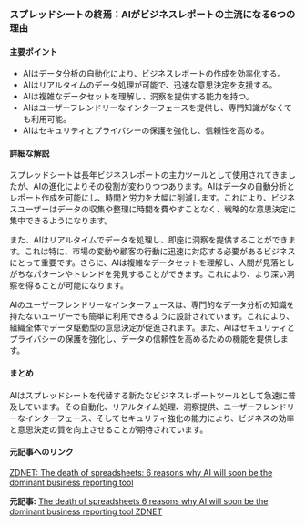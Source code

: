 ### スプレッドシートの終焉：AIがビジネスレポートの主流になる6つの理由

#### 主要ポイント
- AIはデータ分析の自動化により、ビジネスレポートの作成を効率化する。
- AIはリアルタイムのデータ処理が可能で、迅速な意思決定を支援する。
- AIは複雑なデータセットを理解し、洞察を提供する能力を持つ。
- AIはユーザーフレンドリーなインターフェースを提供し、専門知識がなくても利用可能。
- AIはセキュリティとプライバシーの保護を強化し、信頼性を高める。

#### 詳細な解説
スプレッドシートは長年ビジネスレポートの主力ツールとして使用されてきましたが、AIの進化によりその役割が変わりつつあります。AIはデータの自動分析とレポート作成を可能にし、時間と労力を大幅に削減します。これにより、ビジネスユーザーはデータの収集や整理に時間を費やすことなく、戦略的な意思決定に集中できるようになります。

また、AIはリアルタイムでデータを処理し、即座に洞察を提供することができます。これは特に、市場の変動や顧客の行動に迅速に対応する必要があるビジネスにとって重要です。さらに、AIは複雑なデータセットを理解し、人間が見落としがちなパターンやトレンドを発見することができます。これにより、より深い洞察を得ることが可能になります。

AIのユーザーフレンドリーなインターフェースは、専門的なデータ分析の知識を持たないユーザーでも簡単に利用できるように設計されています。これにより、組織全体でデータ駆動型の意思決定が促進されます。また、AIはセキュリティとプライバシーの保護を強化し、データの信頼性を高めるための機能を提供します。

#### まとめ
AIはスプレッドシートを代替する新たなビジネスレポートツールとして急速に普及しています。その自動化、リアルタイム処理、洞察提供、ユーザーフレンドリーなインターフェース、そしてセキュリティ強化の能力により、ビジネスの効率と意思決定の質を向上させることが期待されています。

#### 元記事へのリンク
[ZDNET: The death of spreadsheets: 6 reasons why AI will soon be the dominant business reporting tool](https://www.zdnet.com/article/the-death-of-spreadsheets-6-reasons-why-ai-will-soon-be-the-dominant-business-reporting-tool/)

**元記事:** [The death of spreadsheets 6 reasons why AI will soon be the dominant business reporting tool ZDNET](https://www.zdnet.com/article/the-death-of-spreadsheets-6-reasons-why-ai-will-be-the-dominant-business-reporting-tool/)